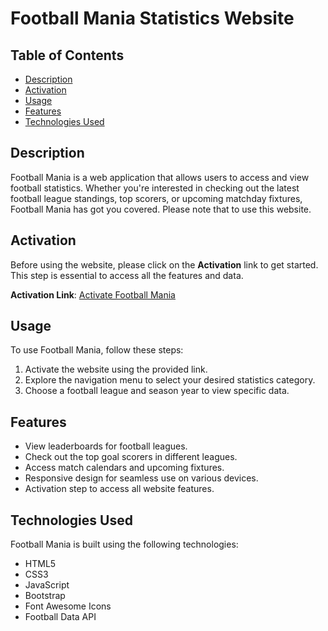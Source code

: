 # Football Mania Statistics Website


## Table of Contents

- [Description](#description)
- [Activation](#activation)
- [Usage](#usage)
- [Features](#features)
- [Technologies Used](#technologies-used)

## Description
Football Mania is a web application that allows users to access and view football statistics. Whether you're interested in checking out the latest football league standings, top scorers, or upcoming matchday fixtures, Football Mania has got you covered. Please note that to use this website.

## Activation

Before using the website, please click on the **Activation** link to get started. This step is essential to access all the features and data.

**Activation Link**: [Activate Football Mania](https://cors-anywhere.herokuapp.com/)

## Usage
To use Football Mania, follow these steps:

1. Activate the website using the provided link.
2. Explore the navigation menu to select your desired statistics category.
3. Choose a football league and season year to view specific data.

## Features

- View leaderboards for football leagues.
- Check out the top goal scorers in different leagues.
- Access match calendars and upcoming fixtures.
- Responsive design for seamless use on various devices.
- Activation step to access all website features.

## Technologies Used

Football Mania is built using the following technologies:

- HTML5
- CSS3
- JavaScript
- Bootstrap
- Font Awesome Icons
- Football Data API
